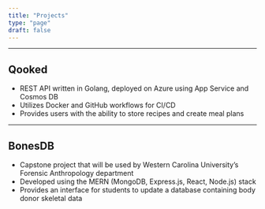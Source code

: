 ```yaml
---
title: "Projects"
type: "page"
draft: false
---
```


---

## Qooked

- REST API written in Golang, deployed on Azure using App Service and Cosmos DB
- Utilizes Docker and GitHub workflows for CI/CD
- Provides users with the ability to store recipes and create meal plans

---

## BonesDB

- Capstone project that will be used by Western Carolina University’s Forensic Anthropology department
- Developed using the MERN (MongoDB, Express.js, React, Node.js) stack
- Provides an interface for students to update a database containing body donor skeletal data
